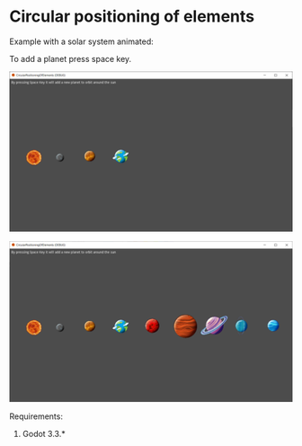 # Circular positioning of elements

Example with a solar system animated:

To add a planet press space key.


![Solar System](https://github.com/ncdev2015/CircularPositioningOfElements/blob/master/assets/example_1.png)

![Solar System](https://github.com/ncdev2015/CircularPositioningOfElements/blob/master/assets/example_2.png)


Requirements:

1. Godot 3.3.*